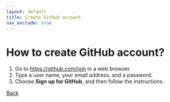 ```yaml
---
layout: default
title: Create GitHub account
nav_exclude: true
---
```


# How to create GitHub account?

1. Go to https://github.com/join in a web browser.
2. Type a user name, your email address, and a password.
3. Choose **Sign up for GitHub**, and then follow the instructions.

[Back](./git_github_and_github_desktop.md)